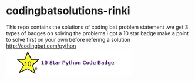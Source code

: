 # codingbatsolutions-rinki
This repo contains the solutions of coding bat problem statement .we get 3 types of badges on solving the problems i got a 10 star badge
make a point to solve first on your own before refering a solution http://codingbat.com/python
![badges](start.JPG)
